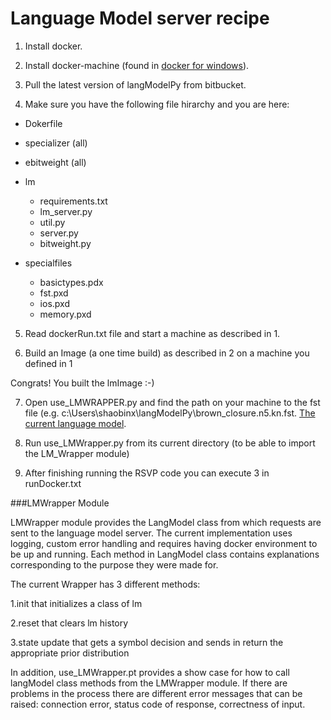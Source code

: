 # Language Model server recipe
1. Install docker.

2. Install docker-machine (found in [docker for windows](https://docs.docker.com/engine/installation/windows/)).

3. Pull the latest version of langModelPy from bitbucket.

4. Make sure you have the following file hirarchy and you are here:

 + Dokerfile

 + specializer (all)

 + ebitweight (all)

 + lm

     - requirements.txt
     - lm_server.py
     - util.py
     - server.py
     - bitweight.py

 +  specialfiles

     - basictypes.pdx
     - fst.pxd
     - ios.pxd
     - memory.pxd

    
5. Read dockerRun.txt file and start a machine as described in 1.

6. Build an Image (a one time build) as described in 2 on a machine you defined in 1

Congrats! You built the lmImage :-)

7. Open use_LMWRAPPER.py and find the path on your machine to the fst file (e.g. c:\Users\shaobinx\langModelPy\brown\_closure.n5.kn.fst. [The current language model](https://bitbucket.org/cogsyslab/langmodelpy/src/34e35c06d0f4/lm/?at=master).

8. Run use_LMWrapper.py from its current directory (to be able to import the LM_Wrapper module)

9. After finishing running the RSVP code you can execute 3 in runDocker.txt

###LMWrapper Module

LMWrapper module provides the LangModel class from which requests are sent to the language model server. 
The current implementation uses logging, custom error handling and requires having docker environment to be up and running. 
Each method in LangModel class contains explanations corresponding to the purpose they were made for. 

The current Wrapper has 3 different methods: 

1.init that initializes a class of lm

2.reset that clears lm history

3.state update that gets a symbol decision and sends in return the appropriate prior distribution

In addition, use_LMWrapper.pt provides a show case for how to call langModel class methods from the LMWrapper module.
If there are problems in the process there are different error messages that can be raised: connection error, status code of response, correctness of input. 
